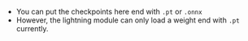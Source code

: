 - You can put the checkpoints here end with `.pt` or `.onnx`
- However, the lightning module can only load a weight end with `.pt` currently.